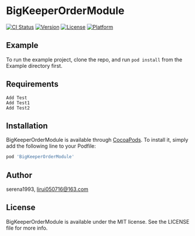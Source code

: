 # BigKeeperOrderModule

[![CI Status](http://img.shields.io/travis/serena1993/BigKeeperOrderModule.svg?style=flat)](https://travis-ci.org/serena1993/BigKeeperOrderModule)
[![Version](https://img.shields.io/cocoapods/v/BigKeeperOrderModule.svg?style=flat)](http://cocoapods.org/pods/BigKeeperOrderModule)
[![License](https://img.shields.io/cocoapods/l/BigKeeperOrderModule.svg?style=flat)](http://cocoapods.org/pods/BigKeeperOrderModule)
[![Platform](https://img.shields.io/cocoapods/p/BigKeeperOrderModule.svg?style=flat)](http://cocoapods.org/pods/BigKeeperOrderModule)

## Example

To run the example project, clone the repo, and run `pod install` from the Example directory first.

## Requirements
```
Add Test
Add Test1
Add Test2
```

## Installation

BigKeeperOrderModule is available through [CocoaPods](http://cocoapods.org). To install
it, simply add the following line to your Podfile:

```ruby
pod 'BigKeeperOrderModule'
```

## Author

serena1993, lirui050716@163.com

## License

BigKeeperOrderModule is available under the MIT license. See the LICENSE file for more info.
